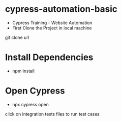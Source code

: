 # cypress-automation-basic
- Cypress Training - Website Automation
- First Clone the Project in local machine

git clone url

# Install Dependencies
- npm install

# Open Cypress
- npx cypress open

click on integration tests files to run test cases
